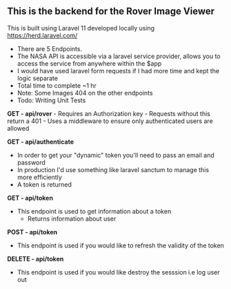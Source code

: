 ## This is the backend for the Rover Image Viewer

 This is built using Laravel 11 developed locally using https://herd.laravel.com/
- There are 5 Endpoints.
- The NASA API is accessible via a laravel service provider, allows you to access the service from anywhere within the $app
- I would have used laravel form requests if I had more time and kept the logic separate
- Total time to complete ~1 hr
- Note: Some Images 404 on the other endpoints
- Todo: Writing Unit Tests

**GET - api/rover**
	- Requires an Authorization key
	- Requests without this return a 401
	- Uses a middleware to ensure only authenticated users are allowed

**GET - api/authenticate**
-  In order to get your "dynamic" token you'll need to pass an email and password
- In production I'd use something like laravel sanctum to manage this more efficiently
- A token is returned

**GET - api/token**
- This endpoint is used to get information about a token
	- Returns information about user

**POST - api/token**
- This endpoint is used if you would like to refresh the validity of the token

**DELETE - api/token**
- This endpoint is used if you would like destroy the sesssion i.e log user out


